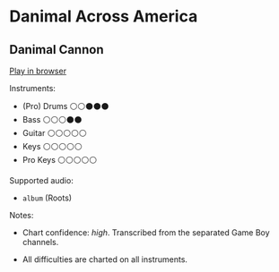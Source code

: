 # Danimal Across America

## Danimal Cannon


[Play in browser](http://pages.cs.wisc.edu/~tolly/customs/?title=danimal-across-america&artist=danimal-cannon)

Instruments:

  * (Pro) Drums ⚪️⚪️⚫️⚫️⚫️
  * Bass ⚪️⚪️⚪️⚫️⚫️
  * Guitar ⚪️⚪️⚪️⚪️⚪️
  * Keys ⚪️⚪️⚪️⚪️⚪️
  * Pro Keys ⚪️⚪️⚪️⚪️⚪️

Supported audio:

  * `album` (Roots)

Notes:

  * Chart confidence: *high*. Transcribed from the separated Game Boy channels.

  * All difficulties are charted on all instruments.

